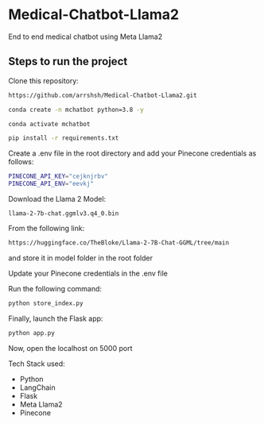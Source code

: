 # Medical-Chatbot-Llama2
End to end medical chatbot using Meta Llama2

## Steps to run the project 

Clone this repository:
```bash
https://github.com/arrshsh/Medical-Chatbot-Llama2.git
```

```bash
conda create -n mchatbot python=3.8 -y
```

```bash
conda activate mchatbot
```

```bash
pip install -r requirements.txt
```

Create a .env file in the root directory and add your Pinecone credentials as follows:
```bash
PINECONE_API_KEY="cejknjrbv"
PINECONE_API_ENV="eevkj"
```

Download the Llama 2 Model:
```
llama-2-7b-chat.ggmlv3.q4_0.bin
```

From the following link:
```bash
https://huggingface.co/TheBloke/Llama-2-7B-Chat-GGML/tree/main
```
and store it in model folder in the root folder 

Update your Pinecone credentials in the .env file 

Run the following command:
```bash 
python store_index.py
```

Finally, launch the Flask app:
```bash 
python app.py
```

Now, open the localhost on 5000 port 

Tech Stack used:
- Python 
- LangChain
- Flask
- Meta Llama2
- Pinecone